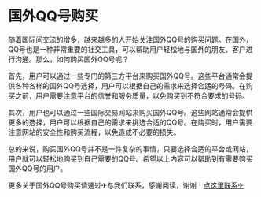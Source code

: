 # 国外QQ号购买

随着国际间交流的增多，越来越多的人开始关注国外QQ号的购买问题。在国外，QQ号也是一种非常重要的社交工具，可以帮助用户轻松地与国外的朋友、客户进行沟通。那么，如何购买国外QQ号呢？

首先，用户可以通过一些专门的第三方平台来购买国外QQ号。这些平台通常会提供各种各样的国外QQ号选择，用户可以根据自己的需求来选择合适的号码。在购买之前，用户需要注意平台的信誉和服务质量，以免购买到不符合要求的号码。

其次，用户也可以通过一些国际交易网站来购买国外QQ号。这些网站通常会提供更多的选择，用户可以根据自己的需求来挑选合适的QQ号。在购买时，用户需要注意网站的安全性和购买流程，以免造成不必要的损失。

总的来说，购买国外QQ号并不是一件复杂的事情，只要选择合适的平台或网站，用户就可以轻松地购买到自己需要的QQ号。希望以上内容可以帮助到有需要购买国外QQ号的用户。

更多关于国外QQ号购买请通过✈与我们联系，感谢阅读，谢谢！[点这里联系✈](https://d.k02.cc)